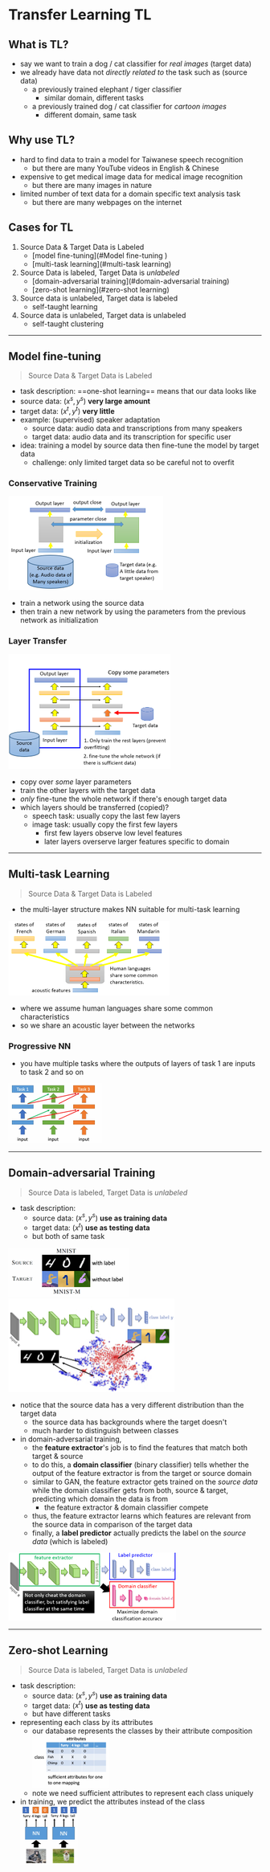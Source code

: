 # Transfer Learning TL

## What is TL?

- say we want to train a dog / cat classifier for *real images* (target data)
- we already have data not *directly related to* the task such as (source data)
  - a previously trained elephant / tiger classifier
    - similar domain, different tasks
  - a previously trained dog / cat classifier for *cartoon images*
    - different domain, same task

## Why use TL?

- hard to find data to train a model for Taiwanese speech recognition
  - but there are many YouTube videos in English & Chinese
- expensive to get medical image data for medical image recognition
  - but there are many images in nature
- limited number of text data for a domain specific text analysis task
  - but there are many webpages on the internet

## Cases for TL

1. Source Data & Target Data is Labeled
   - [model fine-tuning](#Model fine-tuning )
   - [multi-task learning](#multi-task learning)
2. Source Data is labeled, Target Data is *unlabeled*
   - [domain-adversarial training](#domain-adversarial training)
   - [zero-shot learning](#zero-shot learning)
3. Source data is unlabeled, Target data is labeled
   - self-taught learning
4. Source data is unlabeled, Target data is unlabeled
   - self-taught clustering

---

## Model fine-tuning 

> Source Data & Target Data is Labeled

-  task description: ==one-shot learning== means that our data looks like
  - source data: ($x^s,y^s$) **very large amount**
  - target data: ($x^t,y^t$) **very little** 
- example: (supervised) speaker adaptation
  - source data: audio data and transcriptions from many speakers
  - target data: audio data and its transcription for specific user
- idea: training a model by source data then fine-tune the model by target data
  - challenge: only limited target data so be careful not to overfit

### Conservative Training

<img src="images/image-20231206043239802.png" alt="image-20231206043239802" style="zoom:50%;" />

- train a network using the source data
- then train a new network by using the parameters from the previous network as initialization

### Layer Transfer

<img src="images/image-20231206043449956.png" alt="image-20231206043449956" style="zoom:50%;" />

- copy over *some* layer parameters
- train the other layers with the target data
- *only* fine-tune the whole network if there's enough target data
- which layers should be transferred (copied)?
  - speech task: usually copy the last few layers
  - image task: usually copy the first few layers
    - first few layers observe low level features
    - later layers overserve larger features specific to domain  

---

## Multi-task Learning

> Source Data & Target Data is Labeled

- the multi-layer structure makes NN suitable for multi-task learning

<img src="images/image-20231206044005867.png" alt="image-20231206044005867" style="zoom:50%;" />

- where we assume human languages share some common characteristics
- so we share an acoustic layer between the networks 

### Progressive NN

- you have multiple tasks where the outputs of layers of task 1 are inputs to task 2 and so on

<img src="images/image-20231206044201253.png" alt="image-20231206044201253" style="zoom:50%;" />

---

## Domain-adversarial Training

> Source Data is labeled, Target Data is *unlabeled*

- task description:
  - source data: ($x^s,y^s$) **use as training data**
  - target data: ($x^t$) **use as testing data**
  - but both of same task

<img src="images/image-20231206044404553.png" alt="image-20231206044404553" style="zoom:50%;" />

<img src="images/image-20231206044626271.png" alt="image-20231206044626271" style="zoom:50%;" />

- notice that the source data has a very different distribution than the target data
  - the source data has backgrounds where the target doesn't
  - much harder to distinguish between classes
- in domain-adversarial training,
  - the **feature extractor**'s job is to find the features that match both target & source
  - to do this, a **domain classifier** (binary classifier) tells whether the output of the feature extractor is from the target or source domain
  - similar to GAN, the feature extractor gets trained on the *source data* while the domain classifier gets from both, source & target, predicting which domain the data is from
    - the feature extractor & domain classifier compete
  - thus, the feature extractor learns which features are relevant from the source data in comparison of the target data
  - finally, a **label predictor** actually predicts the label on the *source data* (which is labeled)

<img src="images/image-20231206045355858.png" alt="image-20231206045355858" style="zoom:50%;" />

---

## Zero-shot Learning

> Source Data is labeled, Target Data is *unlabeled*

- task description:
  - source data: ($x^s,y^s$) **use as training data**
  - target data: ($x^t$) **use as testing data**
  - but have different tasks
- representing each class by its attributes 
  - our database represents the classes by their attribute composition
    <img src="images/image-20231206050007335.png" alt="image-20231206050007335" style="zoom:50%;" />
  - note we need sufficient attributes to represent each class uniquely
- in training, we predict the attributes instead of the class
  <img src="images/image-20231206050112293.png" alt="image-20231206050112293" style="zoom:50%;" />

